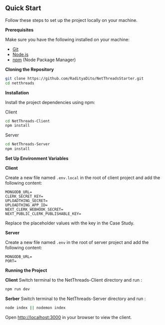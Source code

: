 ## <a name="quick-start"> Quick Start</a>

Follow these steps to set up the project locally on your machine.

**Prerequisites**

Make sure you have the following installed on your machine:

- [Git](https://git-scm.com/)
- [Node.js](https://nodejs.org/en)
- [npm](https://www.npmjs.com/) (Node Package Manager)

**Cloning the Repository**

```bash
git clone https://github.com/RadityaDito/NetThreadsStarter.git
cd netthreads
```

**Installation**

Install the project dependencies using npm:

Client

```bash
cd NetThreads-Client
npm install
```

Server

```bash
cd NetThreads-Server
npm install
```

**Set Up Environment Variables**

**Client**

Create a new file named `.env.local` in the root of client project and add the following content:

```env
MONGODB_URL=
CLERK_SECRET_KEY=
UPLOADTHING_SECRET=
UPLOADTHING_APP_ID=
NEXT_CLERK_WEBHOOK_SECRET=
NEXT_PUBLIC_CLERK_PUBLISHABLE_KEY=
```

Replace the placeholder values with the key in the Case Study.

**Server**

Create a new file named `.env` in the root of server project and add the following content:

```env
MONGODB_URL=
PORT=
```

**Running the Project**

**Client**
Switch terminal to the NetThreads-Client directory and run :

```bash
npm run dev
```

**Serber**
Switch terminal to the NetThreads-Server directory and run :

```bash
node index || nodemon index
```

Open [http://localhost:3000](http://localhost:3000) in your browser to view the client.
